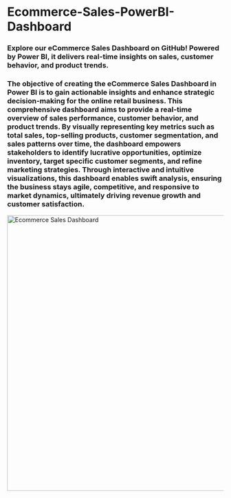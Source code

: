 # Ecommerce-Sales-PowerBI-Dashboard

### Explore our eCommerce Sales Dashboard on GitHub! Powered by Power BI, it delivers real-time insights on sales, customer behavior, and product trends.

### The objective of creating the eCommerce Sales Dashboard in Power BI is to gain actionable insights and enhance strategic decision-making for the online retail business. This comprehensive dashboard aims to provide a real-time overview of sales performance, customer behavior, and product trends. By visually representing key metrics such as total sales, top-selling products, customer segmentation, and sales patterns over time, the dashboard empowers stakeholders to identify lucrative opportunities, optimize inventory, target specific customer segments, and refine marketing strategies. Through interactive and intuitive visualizations, this dashboard enables swift analysis, ensuring the business stays agile, competitive, and responsive to market dynamics, ultimately driving revenue growth and customer satisfaction.

<img width="641" alt="Ecommerce Sales Dashboard" src="https://github.com/kumail11/Ecommerce-Sales-PowerBI-Dashboard/assets/40884947/2c732422-efdf-4de7-a8c5-61dfac3ded54">
